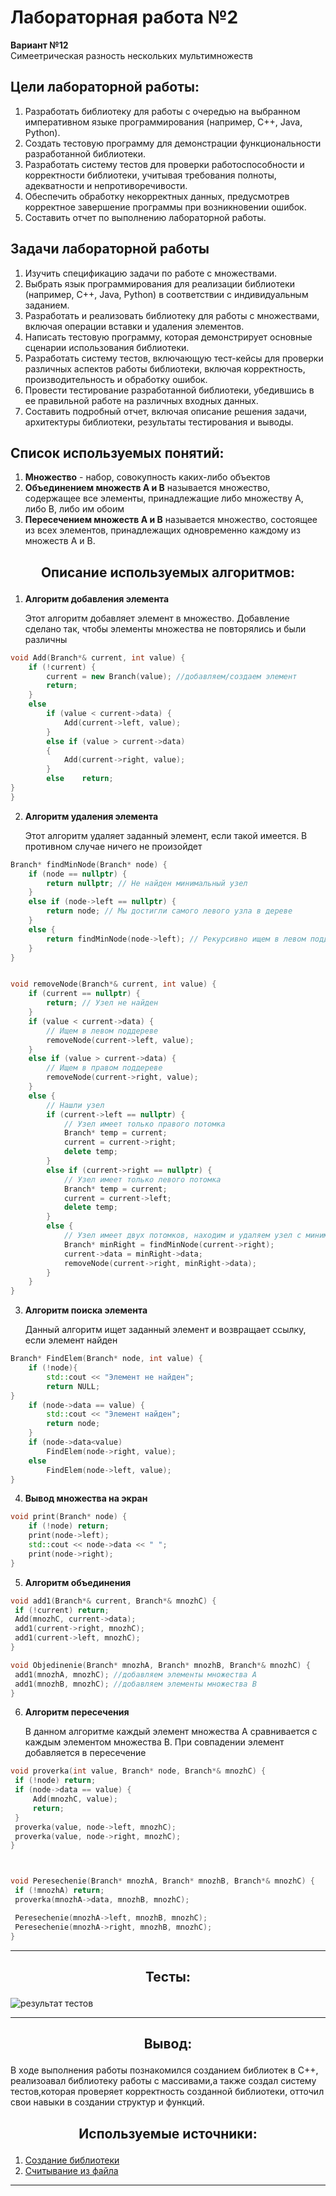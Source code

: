 

# Лабораторная работа №2
**Вариант №12**    
Симеетрическая разность нескольких мультимножеств
## Цели лабораторной работы:
1. Разработать библиотеку для работы с очередью  на выбранном императивном языке программирования (например, C++, Java, Python).
2. Создать тестовую программу для демонстрации функциональности разработанной библиотеки.
3. Разработать систему тестов для проверки работоспособности и корректности библиотеки, учитывая требования полноты, адекватности и непротиворечивости.
4. Обеспечить обработку некорректных данных, предусмотрев корректное завершение программы при возникновении ошибок.
5. Составить отчет по выполнению лабораторной работы.
   
## Задачи лабораторной работы
1. Изучить спецификацию задачи по работе с множествами.
2. Выбрать язык программирования для реализации библиотеки (например, C++, Java, Python) в соответствии с индивидуальным заданием.
3. Разработать и реализовать библиотеку для работы с множествами, включая операции вставки и удаления элементов.
4. Написать тестовую программу, которая демонстрирует основные сценарии использования библиотеки.
5. Разработать систему тестов, включающую тест-кейсы для проверки различных аспектов работы библиотеки, включая корректность, производительность и обработку ошибок.
6. Провести тестирование разработанной библиотеки, убедившись в ее правильной работе на различных входных данных.
7. Составить подробный отчет, включая описание решения задачи, архитектуры библиотеки, результаты тестирования и выводы.

## Список используемых понятий:
1. **Множество** - набор, совокупность каких-либо объектов
2. **Объединением множеств А и В** называется множество, содержащее все элементы, принадлежащие либо множеству А, либо В, либо им обоим
3. **Пересечением множеств А и В** называется множество, состоящее из всех элементов, принадлежащих одновременно каждому из множеств
А и В.


## <p align="center">Описание используемых алгоритмов:</p>
1. **Алгоритм добавления элемента**
   
   Этот алгоритм добавляет элемент в множество. Добавление сделано так, чтобы элементы множества не повторялись и были различны
```cpp
void Add(Branch*& current, int value) {
	if (!current) {
		current = new Branch(value); //добавляем/создаем элемент
		return;
	}
	else
		if (value < current->data) { 
			Add(current->left, value);
		}
		else if (value > current->data)
		{
			Add(current->right, value);
		}
		else 	return;
}
}
```
2. **Алгоритм удаления элемента**
   
   Этот алгоритм удаляет заданный элемент, если такой имеется. В противном случае ничего не произойдет
```cpp
Branch* findMinNode(Branch* node) {
	if (node == nullptr) {
		return nullptr; // Не найден минимальный узел
	}
	else if (node->left == nullptr) {
		return node; // Мы достигли самого левого узла в дереве
	}
	else {
		return findMinNode(node->left); // Рекурсивно ищем в левом поддереве
	}
}


void removeNode(Branch*& current, int value) {
	if (current == nullptr) {
		return; // Узел не найден
	}
	if (value < current->data) {
		// Ищем в левом поддереве
		removeNode(current->left, value);
	}
	else if (value > current->data) {
		// Ищем в правом поддереве
		removeNode(current->right, value);
	}
	else {
		// Нашли узел
		if (current->left == nullptr) {
			// Узел имеет только правого потомка
			Branch* temp = current;
			current = current->right;
			delete temp;
		}
		else if (current->right == nullptr) {
			// Узел имеет только левого потомка
			Branch* temp = current;
			current = current->left;
			delete temp;
		}
		else {
			// Узел имеет двух потомков, находим и удаляем узел с минимальным значением в правом поддереве
			Branch* minRight = findMinNode(current->right);
			current->data = minRight->data;
			removeNode(current->right, minRight->data);
		}
	}
}
```
3. **Алгоритм поиска элемента**

   Данный алгоритм ищет заданный элемент и возвращает ссылку, если элемент найден
```cpp
Branch* FindElem(Branch* node, int value) {
	if (!node){
		std::cout << "Элемент не найден";
		return NULL;
}
	if (node->data == value) {
		std::cout << "Элемент найден";
		return node;
	}
	if (node->data<value)
		FindElem(node->right, value);
	else 
		FindElem(node->left, value);
}
```

4. **Вывод множества на экран**
```cpp
void print(Branch* node) {
	if (!node) return;
	print(node->left);
	std::cout << node->data << " ";
	print(node->right);
}
```

 5. **Алгоритм объединения**

   ```cpp
void add1(Branch*& current, Branch*& mnozhC) {
	if (!current) return;
	Add(mnozhC, current->data);
	add1(current->right, mnozhC);
	add1(current->left, mnozhC);
}

void Objedinenie(Branch* mnozhA, Branch* mnozhB, Branch*& mnozhC) {
	add1(mnozhA, mnozhC); //добавляем элементы множества А
	add1(mnozhB, mnozhC); //добавляем элементы множества В
}
   ```

   6. **Алгоритм пересечения**
	
      В данном алгоритме каждый элемент множества А сравнивается с каждым элементом множества В. При совпадении элемент добавляется в пересечение
   ```cpp
void proverka(int value, Branch* node, Branch*& mnozhC) { 
	if (!node) return;
	if (node->data == value) {
		Add(mnozhC, value);
		return;
	}
	proverka(value, node->left, mnozhC);
	proverka(value, node->right, mnozhC);
}



void Peresechenie(Branch* mnozhA, Branch* mnozhB, Branch*& mnozhC) {
	if (!mnozhA) return;
	proverka(mnozhA->data, mnozhB, mnozhC);

	Peresechenie(mnozhA->left, mnozhB, mnozhC);
	Peresechenie(mnozhA->right, mnozhB, mnozhC);
}
   ```
*****
## <p align="center">Тесты:</p>
![результат тестов](https://github.com/iis-32170x/RPIIS/blob/Титов_А/sem2/lab2/тесты/выполнение_тестов.png)
******
## <p align="center">Вывод:</p>
В ходе выполнения работы познакомился созданием библиотек в С++, реализоавал библиотеку работы с массивами,а также создал систему тестов,которая проверяет корректность созданной библиотеки, отточил свои навыки в создании структур и функций.
## <p align="center">Используемые источники:</p>
1. [Создание библиотеки](https://www.youtube.com/watch?v=pAxEfF2yVlM&t=1s)
2. [Считывание из файла](https://youtu.be/CBnB2fvfu_I?si=9NhPBXS0RgMw2gTC)
****

